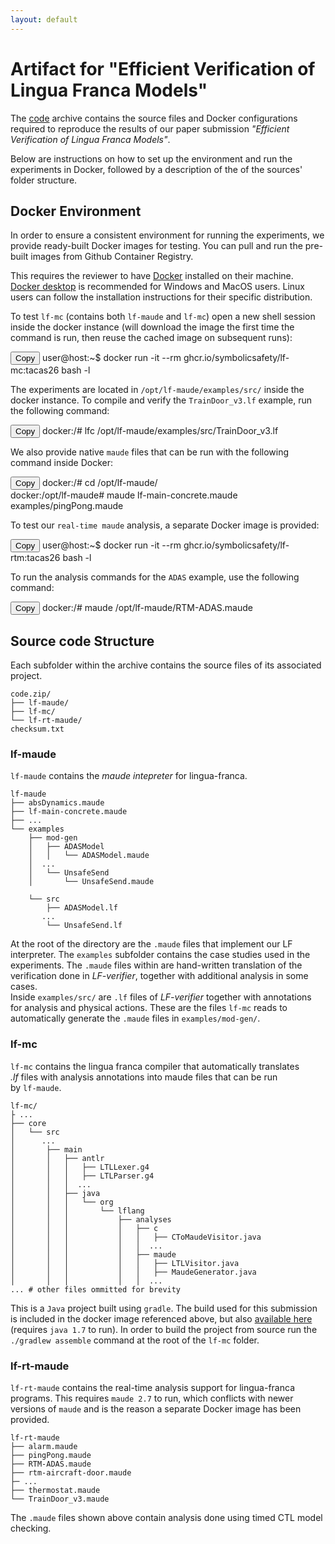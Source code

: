 ```yaml
---
layout: default
---
```


# Artifact for "Efficient Verification of Lingua Franca Models"

The [code](code.zip) archive contains the source files and Docker configurations
required to reproduce the results of our paper submission
_"Efficient Verification of Lingua Franca Models"_.

Below are instructions on how to set up the environment and run the experiments
in Docker, followed by a description of the of the sources' folder structure.

## Docker Environment

In order to ensure a consistent environment for running the experiments, we
provide ready-built Docker images for testing. You can pull and run the
pre-built images from Github Container Registry.

This requires the reviewer to have [Docker](https://www.docker.com/get-started/)
installed on their machine. [Docker desktop](https://docs.docker.com/desktop/) is
recommended for Windows and MacOS users. Linux users can follow the
installation instructions for their specific distribution.

To test `lf-mc` (contains both `lf-maude` and `lf-mc`) open a new shell session inside the docker instance (will download the image the first time the command is run, then reuse the cached image on subsequent runs):

<div class="command-block">
    <button class="copy-btn" onclick="copyCommand(this)"
    data-command="docker run -it --rm ghcr.io/symbolicsafety/lf-mc:tacas26 bash -l">Copy</button>
    <span class="prompt">user@host:~$</span> docker run -it --rm ghcr.io/symbolicsafety/lf-mc:tacas26 bash -l
</div>

The experiments are located in `/opt/lf-maude/examples/src/` inside the docker instance. To compile and
verify the `TrainDoor_v3.lf` example, run the following command:

<div class="command-block">
    <button class="copy-btn" onclick="copyCommand(this)"
    data-command="lfc /opt/lf-maude/examples/src/TrainDoor_v3.lf">Copy</button>
    <span class="prompt">docker:/#</span> lfc /opt/lf-maude/examples/src/TrainDoor_v3.lf
</div>

We also provide native `maude` files that can be run with the following command
inside Docker:

<div class="command-block">
    <button class="copy-btn" onclick="copyCommand(this)"
    data-command="cd /opt/lf-maude/
    maude lf-main-concrete.maude examples/pingPong.maude">Copy</button>
    <span class="prompt">docker:/#</span> cd /opt/lf-maude/<br>
    <span class="prompt">docker:/opt/lf-maude#</span> maude lf-main-concrete.maude examples/pingPong.maude
</div>

To test our `real-time maude` analysis, a separate Docker image is provided:

<div class="command-block">
    <button class="copy-btn" onclick="copyCommand(this)"
    data-command="docker run -it --rm ghcr.io/symbolicsafety/lf-rtm:tacas26 bash -l">Copy</button>
    <span class="prompt">user@host:~$</span> docker run -it --rm ghcr.io/symbolicsafety/lf-rtm:tacas26 bash -l
</div>

To run the analysis commands for the `ADAS` example, use the following command:

<div class="command-block">
    <button class="copy-btn" onclick="copyCommand(this)"
    data-command="maude /opt/lf-maude/RTM-ADAS.maude">Copy</button>
  <span class="prompt">docker:/#</span> maude /opt/lf-maude/RTM-ADAS.maude
</div>

## Source code Structure

Each subfolder within the archive contains the source files of its associated project.

```
code.zip/
├── lf-maude/
├── lf-mc/
└── lf-rt-maude/
checksum.txt
```

### **lf-maude**

`lf-maude` contains the _maude intepreter_ for lingua-franca.

```
lf-maude
├── absDynamics.maude
├── lf-main-concrete.maude
├── ...
└── examples
    ├── mod-gen
    │   ├── ADASModel
    │   │   └── ADASModel.maude
    │  ...
    │   └── UnsafeSend
    │       └── UnsafeSend.maude

    └── src
        ├── ADASModel.lf
       ...
        └── UnsafeSend.lf
```

At the root of the directory are the `.maude` files that implement our LF interpreter.
The `examples` subfolder contains the case studies used in the experiments. The
`.maude` files within are hand-written translation of the verification done in
_LF-verifier_, together with additional analysis in some cases.  
Inside `examples/src/` are `.lf` files of _LF-verifier_ together with annotations for
analysis and physical actions. These are the files `lf-mc` reads to automatically
generate the `.maude` files in `examples/mod-gen/`.

### **lf-mc**

`lf-mc` contains the lingua franca compiler that automatically translates  
_.lf_ files with analysis annotations into maude files that can be run  
by `lf-maude`.

```
lf-mc/
├ ...
├── core
│   └── src
│      ...
│       ├── main
│       │   ├── antlr
│       │   │   ├── LTLLexer.g4
│       │   │   ├── LTLParser.g4
│       │   │  ...
│       │   ├── java
│       │   │   └── org
│       │   │       └── lflang
│       │   │           ├── analyses
│       │   │           │   ├── c
│       │   │           │   │   ├── CToMaudeVisitor.java
│       │   │           │   │  ...
│       │   │           │   ├── maude
│       │   │           │   │   ├── LTLVisitor.java
│       │   │           │   │   ├── MaudeGenerator.java
│       │   │           │   │  ...
... # other files ommitted for brevity
```

This is a `Java` project built using `gradle`. The build used for this submission
is included in the docker image referenced above, but also [available here](lf-mc-1.1-package.tar.gz)
(requires `java 1.7` to run). In order to build the
project from source run the `./gradlew assemble` command at the root of the `lf-mc` folder.

### **lf-rt-maude**

`lf-rt-maude` contains the real-time analysis support for lingua-franca programs.
This requires `maude 2.7` to run, which conflicts with newer versions of `maude`
and is the reason a separate Docker image has been provided.

```
lf-rt-maude
├── alarm.maude
├── pingPong.maude
├── RTM-ADAS.maude
├── rtm-aircraft-door.maude
├─ ...
├── thermostat.maude
└── TrainDoor_v3.maude
```

The `.maude` files shown above contain analysis done using timed CTL model checking.
